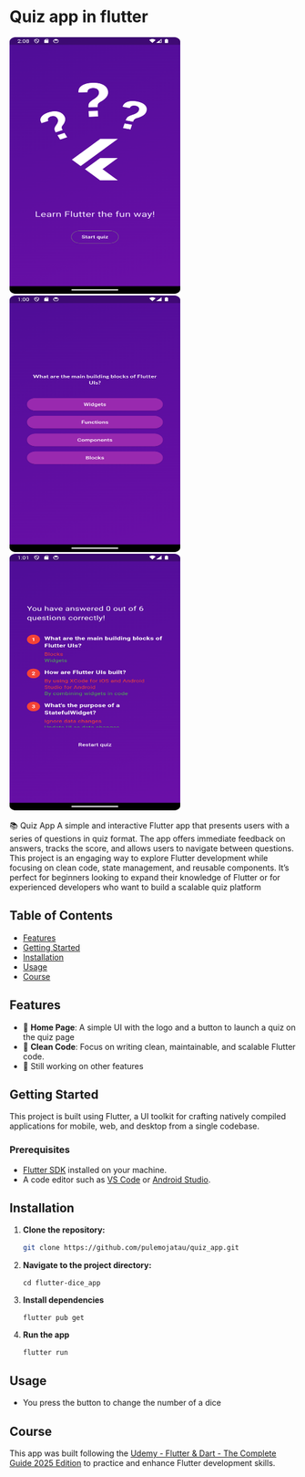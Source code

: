 # Quiz app in flutter

<img src="https://github.com/pulemojatau/quiz_app/blob/main/start.png" alt="My Image" width="300" height="450"/>
<img src="https://github.com/pulemojatau/quiz_app/blob/main/quiz_page.png" alt="My Image" width="300" height="450"/>
<img src="https://github.com/pulemojatau/quiz_app/blob/main/results_page.png" alt="My Image" width="300" height="450"/>




📚 Quiz App
A simple and interactive Flutter app that presents users with a series of questions in quiz format. The app offers immediate feedback on answers, tracks the score, and allows users to navigate between questions. This project is an engaging way to explore Flutter development while focusing on clean code, state management, and reusable components. It’s perfect for beginners looking to expand their knowledge of Flutter or for experienced developers who want to build a scalable quiz platform




## Table of Contents
- [Features](#features)
- [Getting Started](#getting-started)
- [Installation](#installation)
- [Usage](#usage)
- [Course](#course)

## Features
- 🌈 **Home Page**: A simple UI with the logo and a button to launch a quiz on the quiz page
- 🧼 **Clean Code**: Focus on writing clean, maintainable, and scalable Flutter code.
- 🔧 Still working on other features
  

## Getting Started
This project is built using Flutter, a UI toolkit for crafting natively compiled applications for mobile, web, and desktop from a single codebase.

### Prerequisites
- [Flutter SDK](https://flutter.dev/docs/get-started/install) installed on your machine.
- A code editor such as [VS Code](https://code.visualstudio.com/) or [Android Studio](https://developer.android.com/studio).

## Installation

1. **Clone the repository:**
   ```bash
   git clone https://github.com/pulemojatau/quiz_app.git

2. **Navigate to the project directory:**
   ```
   cd flutter-dice_app
   
3. **Install dependencies**
   ```
   flutter pub get
   
4. **Run the app**
   ```
   flutter run

## Usage
- You press the button to change the number of a dice 

## Course
This app was built following the [Udemy - Flutter & Dart - The Complete Guide 2025 Edition](https://www.udemy.com/course/learn-flutter-dart-to-build-ios-android-apps/) to practice and enhance Flutter development skills.
